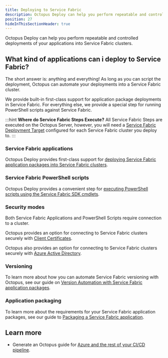 ```yaml
---
title: Deploying to Service Fabric
description: Octopus Deploy can help you perform repeatable and controlled deployments of your applications into Service Fabric clusters.
position: 27
hideInThisSectionHeader: true
---
```


Octopus Deploy can help you perform repeatable and controlled deployments of your applications into Service Fabric clusters.

## What kind of applications can i deploy to Service Fabric?

The short answer is: anything and everything! As long as you can script the deployment, Octopus can automate your deployments into a Service Fabric cluster.

We provide built-in first-class support for application package deployments in Service Fabric. For everything else, we provide a special step for running PowerShell scripts against Service Fabric.

:::hint
**Where do Service Fabric Steps Execute?**
All Service Fabric Steps are executed on the Octopus Server, however, you will need a [Service Fabric Deployment Target](/docs/infrastructure/deployment-targets/azure/service-fabric-cluster-targets/index.md) configured for each Service Fabric cluster you deploy to.
:::

### Service Fabric applications

Octopus Deploy provides first-class support for [deploying Service Fabric application packages into Service Fabric clusters](/docs/deployments/azure/deploying-to-service-fabric/deploying-a-package-to-a-service-fabric-cluster/index.md).

### Service Fabric PowerShell scripts

Octopus Deploy provides a convenient step for [executing PowerShell scripts using the Service Fabric SDK cmdlets](/docs/deployments/custom-scripts/service-fabric-powershell-scripts.md).

### Security modes

Both Service Fabric Applications and PowerShell Scripts require connection to a cluster.

Octopus provides an option for connecting to Service Fabric clusters securely with [Client Certificates](/docs/deployments/azure/deploying-to-service-fabric/connecting-securely-with-client-certificates/index.md).

Octopus also provides an option for connecting to Service Fabric clusters securely with [Azure Active Directory](/docs/deployments/azure/deploying-to-service-fabric/connecting-securely-with-azure-active-directory/index.md).

### Versioning

To learn more about how you can automate Service Fabric versioning with Octopus, see our guide on [Version Automation with Service Fabric application packages](/docs/deployments/azure/service-fabric/version-automation-with-service-fabric-application-packages/index.md).

### Application packaging

To learn more about the requirements for your Service Fabric application packages, see our guide to [Packaging a Service Fabric application](/docs/deployments/azure/service-fabric/packaging.md).

## Learn more

- Generate an Octopus guide for [Azure and the rest of your CI/CD pipeline](https://octopus.com/docs/guides?destination=Azure%20websites).

